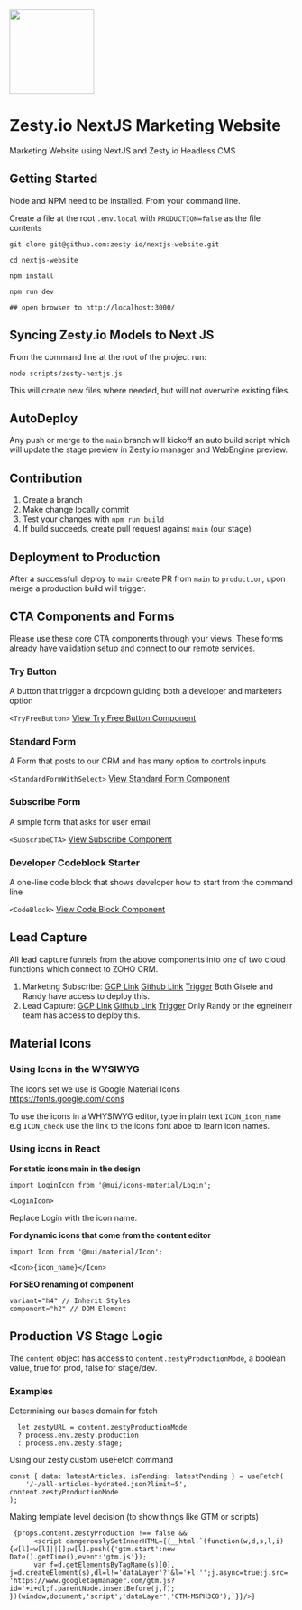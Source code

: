 <img src="https://brand.zesty.io/zesty-io-logo.svg" width="150">

# Zesty.io NextJS Marketing Website 

Marketing Website using NextJS and Zesty.io Headless CMS

## Getting Started

Node and NPM need to be installed. From your command line.

Create a file at the root `.env.local` with `PRODUCTION=false` as the file contents

```
git clone git@github.com:zesty-io/nextjs-website.git

cd nextjs-website

npm install

npm run dev

## open browser to http://localhost:3000/

```

## Syncing Zesty.io Models to Next JS

From the command line at the root of the project run:

```
node scripts/zesty-nextjs.js
```

This will create new files where needed, but will not overwrite existing files.

## AutoDeploy

Any push or merge to the `main` branch will kickoff an auto build script which will update the stage preview in Zesty.io manager and WebEngine preview.

## Contribution

1. Create a branch
2. Make change locally commit
3. Test your changes with `npm run build`
4. If build succeeds, create pull request against `main` (our stage)

## Deployment to Production

After a successfull deploy to `main` create PR from `main` to `production`, upon merge a production build will trigger.


## CTA Components and Forms

Please use these core CTA components through your views. These forms already have validation setup and connect to our remote services.

###  Try Button

A button that trigger a dropdown guiding both a developer and marketers option

`<TryFreeButton>` [View Try Free Button Component](src/components/cta/TryFreeButton.js)

###  Standard Form

A Form that posts to our CRM and has many option to controls inputs

`<StandardFormWithSelect>` [View Standard Form Component](src/components/cta/StandardFormWithSelect.js)

###  Subscribe Form

A simple form that asks for user email
 
`<SubscribeCTA>` [View Subscribe Component](src/components/cta/SubscribeCTA.js)

### Developer Codeblock Starter

A one-line code block that shows developer how to start from the command line

`<CodeBlock>` [View Code Block Component](src/components/cta/CodeBlock.js)

## Lead Capture

All lead capture funnels from the above components into one of two cloud functions which connect to ZOHO CRM.

1. Marketing Subscribe: [GCP Link](https://console.cloud.google.com/functions/details/us-central1/zohoEmailSubscribe?env=gen1&project=zesty-dev) [Github Link](https://github.com/zesty-io/gcp-cf/blob/940b2d71144feb66dffe3b405137c334c595f869/zoho/index.js#L65) [Trigger](https://us-central1-zesty-dev.cloudfunctions.net/zohoEmailSubscribe) Both Gisele and Randy have access to deploy this.
2. Lead Capture: [GCP Link](https://console.cloud.google.com/functions/details/us-central1/zoho?env=gen1&project=zesty-prod) [Github Link](https://github.com/zesty-io/gcp-cf/blob/master/zoho/index.js) [Trigger](https://us-central1-zesty-prod.cloudfunctions.net/zoho) Only Randy or the egneinerr team has access to deploy this.

## Material Icons

### Using Icons in the WYSIWYG

The icons set we use is Google Material Icons https://fonts.google.com/icons

To use the icons in a WHYSIWYG editor, type in plain text `ICON_icon_name` e.g `ICON_check` use the link to the icons font aboe to learn icon names.

### Using icons in React

**For static icons main in the design**

```
import LoginIcon from '@mui/icons-material/Login';

<LoginIcon>
```

Replace Login with the icon name.

**For dynamic icons that come from the content editor**

```
import Icon from '@mui/material/Icon';

<Icon>{icon_name}</Icon>
```
**For SEO renaming of component**

```
variant="h4" // Inherit Styles
component="h2" // DOM Element
```

## Production VS Stage Logic

The `content` object has access to `content.zestyProductionMode`, a boolean value, true for prod, false for stage/dev.

### Examples

Determining our bases domain for fetch 

```
  let zestyURL = content.zestyProductionMode
  ? process.env.zesty.production
  : process.env.zesty.stage;
``` 

Using our zesty custom useFetch command

```  
const { data: latestArticles, isPending: latestPending } = useFetch(
    '/-/all-articles-hydrated.json?limit=5', content.zestyProductionMode
);
```

Making template level decision (to show things like GTM or scripts)

```
 {props.content.zestyProduction !== false &&
      <script dangerouslySetInnerHTML={{__html:`(function(w,d,s,l,i){w[l]=w[l]||[];w[l].push({'gtm.start':new Date().getTime(),event:'gtm.js'});
      var f=d.getElementsByTagName(s)[0],
j=d.createElement(s),dl=l!='dataLayer'?'&l='+l:'';j.async=true;j.src=
'https://www.googletagmanager.com/gtm.js?id='+i+dl;f.parentNode.insertBefore(j,f);
})(window,document,'script','dataLayer','GTM-MSPH3C8');`}}/>}
```
